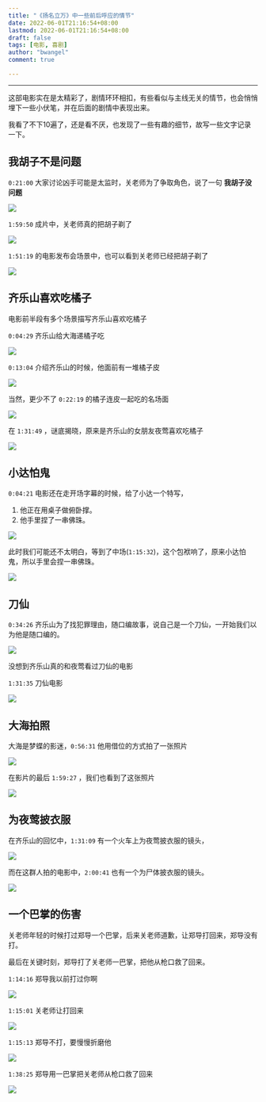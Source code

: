 ```yaml
---
title: "《扬名立万》中一些前后呼应的情节"
date: 2022-06-01T21:16:54+08:00
lastmod: 2022-06-01T21:16:54+08:00
draft: false
tags: [电影, 喜剧]
author: "bwangel"
comment: true

---
```


<!--more-->
---

这部电影实在是太精彩了，剧情环环相扣，有些看似与主线无关的情节，也会悄悄埋下一些小伏笔，并在后面的剧情中表现出来。

我看了不下10遍了，还是看不厌，也发现了一些有趣的细节，故写一些文字记录一下。

## 我胡子不是问题

`0:21:00` 大家讨论凶手可能是太监时，关老师为了争取角色，说了一句 __我胡子没问题__

![](https://passage-1253400711.cos.ap-beijing.myqcloud.com/2022-06-01-213628.png)

`1:59:50` 成片中，关老师真的把胡子剃了

![](https://passage-1253400711.cos.ap-beijing.myqcloud.com/2022-06-01-213925.png)

`1:51:19` 的电影发布会场景中，也可以看到关老师已经把胡子剃了

![](https://passage-1253400711.cos.ap-beijing.myqcloud.com/2022-06-01-214112.png)

## 齐乐山喜欢吃橘子

电影前半段有多个场景描写齐乐山喜欢吃橘子

`0:04:29` 齐乐山给大海递橘子吃

![](https://passage-1253400711.cos.ap-beijing.myqcloud.com/2022-06-01-220356.png)

`0:13:04` 介绍齐乐山的时候，他面前有一堆橘子皮

![](https://passage-1253400711.cos.ap-beijing.myqcloud.com/2022-06-01-215411.png)

当然，更少不了 `0:22:19` 的橘子连皮一起吃的名场面

![](https://passage-1253400711.cos.ap-beijing.myqcloud.com/2022-06-01-220809.png)

在 `1:31:49` ，谜底揭晓，原来是齐乐山的女朋友夜莺喜欢吃橘子

![](https://passage-1253400711.cos.ap-beijing.myqcloud.com/2022-06-01-221003.png)

## 小达怕鬼

`0:04:21` 电影还在走开场字幕的时候，给了小达一个特写，

1. 他正在用桌子做俯卧撑。
2. 他手里捏了一串佛珠。

![](https://passage-1253400711.cos.ap-beijing.myqcloud.com/2022-06-01-215922.png)

此时我们可能还不太明白，等到了中场(`1:15:32`)，这个包袱响了，原来小达怕鬼，所以手里会捏一串佛珠。

![](https://passage-1253400711.cos.ap-beijing.myqcloud.com/2022-06-01-221259.png)

## 刀仙

`0:34:26` 齐乐山为了找犯罪理由，随口编故事，说自己是一个刀仙，一开始我们以为他是随口编的。

![](https://passage-1253400711.cos.ap-beijing.myqcloud.com/2022-06-01-221540.png)

没想到齐乐山真的和夜莺看过刀仙的电影

`1:31:35` 刀仙电影

![](https://passage-1253400711.cos.ap-beijing.myqcloud.com/2022-06-01-221914.png)

## 大海拍照

大海是梦蝶的影迷，`0:56:31` 他用借位的方式拍了一张照片

![](https://passage-1253400711.cos.ap-beijing.myqcloud.com/2022-06-01-222710.png)

在影片的最后 `1:59:27` ，我们也看到了这张照片

![](https://passage-1253400711.cos.ap-beijing.myqcloud.com/2022-06-01-222826.png)

## 为夜莺披衣服

在齐乐山的回忆中，`1:31:09` 有一个火车上为夜莺披衣服的镜头，

![](https://passage-1253400711.cos.ap-beijing.myqcloud.com/2022-06-01-224635.png)

而在这群人拍的电影中，`2:00:41` 也有一个为尸体披衣服的镜头。

![](https://passage-1253400711.cos.ap-beijing.myqcloud.com/2022-06-01-224711.png)

## 一个巴掌的伤害

关老师年轻的时候打过郑导一个巴掌，后来关老师道歉，让郑导打回来，郑导没有打。

最后在关键时刻，郑导打了关老师一巴掌，把他从枪口救了回来。

`1:14:16` 郑导我以前打过你啊

![](https://passage-1253400711.cos.ap-beijing.myqcloud.com/2022-06-01-224539.png)

`1:15:01` 关老师让打回来

![](https://passage-1253400711.cos.ap-beijing.myqcloud.com/2022-06-01-224549.png)

`1:15:13` 郑导不打，要慢慢折磨他

![](https://passage-1253400711.cos.ap-beijing.myqcloud.com/2022-06-01-224603.png)

`1:38:25` 郑导用一巴掌把关老师从枪口救了回来

![](https://passage-1253400711.cos.ap-beijing.myqcloud.com/2022-06-01-224612.png)
